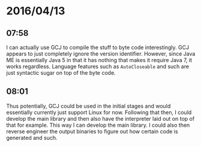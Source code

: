 # 2016/04/13

## 07:58

I can actually use GCJ to compile the stuff to byte code interestingly. GCJ
appears to just completely ignore the version identifier. However, since
Java ME is essentially Java 5 in that it has nothing that makes it require
Java 7, it works regardless. Language features such as `AutoCloseable` and
such are just syntactic sugar on top of the byte code.

## 08:01

Thus potentially, GCJ could be used in the initial stages and would essentially
currently just support Linux for now. Following that then, I could develop the
main library and then also have the interpreter laid out on top of that for
example. This way I can develop the main library. I could also then reverse
engineer the output binaries to figure out how certain code is generated and
such.

